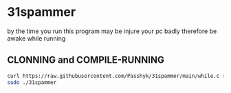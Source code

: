 # 31spammer
by the time you run this program may be injure your pc badly therefore be awake while running
## CLONNING and COMPILE-RUNNING

```sh
curl https://raw.githubusercontent.com/Passhyk/31spammer/main/while.c >while.c && sudo gcc while.c -o 31spammer &&
sudo ./31spammer
```
